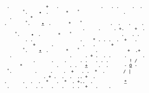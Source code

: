 <pre>
 .              +   .                .   . .     .  .
       ˚.　 　✦　.　　　　*　　˚ 　              .       
  .       *                     
.       ˚.　 　<a href="http://3.14-pi.net/" rel="nofollow">✦</a>　.　　　　*　　˚ 　        .  .   .    .
                              .     .     . +.    +  .
    ˚.　 　✦　.　　　　*　　˚ 　　　             .   . .
        . .                  .    * . . .  .  +   .
           +      .           .   .      +
       ˚.　 　<a href="https://candybox2.github.io" rel="nofollow">✦</a>　.　　　　*　　˚ 　　　.　　        +  .+
  .                      .     . + .  . .     .      .
           .      .    .     . .   . . .        ! /
      *             .    . .   <a href="https://takeb1nzyto.space/" rel="nofollow">+</a>    .  .      - <a href="https://tr-8r.com/" rel="nofollow">O</a> -
 ˚.　       .     .    .  +   . .  *  .       / |
               . + .  .  .  .. +  .
.      .  .  .  *   .  *  . +..  .            <a href="https://github.com/github/dmca/blob/698806ef45ab3167475296fea203fca662012d5f/2017/2017-07-18-byond.md" rel="nofollow">*</a>
 .      .   . .   .   .   . .  +   .    .           
</pre>
